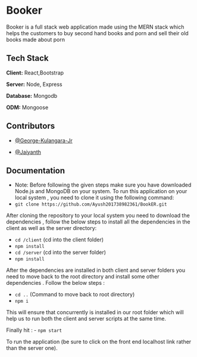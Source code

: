 # Booker

Booker is a full stack web application made using the MERN stack which helps the customers to buy second hand books and porn and sell their old books made about porn
## Tech Stack

**Client:** React,Bootstrap

**Server:** Node, Express

**Database:** Mongodb

**ODM:** Mongoose


## Contributors

- [@George-Kulangara-Jr](https://github.com/George-Kulangara-Jr)

- [@Jaiyanth](https://github.com/Jaiyanth0)


## Documentation

- Note: Before following the given steps make sure you have downloaded Node.js and MongoDB on your system.
To run this application on your local system , you need to clone it using the following command:
- `git clone https://github.com/Ayush201738982361/BookER.git`

After cloning the repository to your local system you need to download the dependencies , follow the below steps to install all the dependencies in the client as well as the server directory:

- `cd /client` (cd into the client folder)
- `npm install`
- `cd /server` (cd into the server folder)
- `npm install`

After the dependencies are installed in both client and server folders you need to move back to the root directory and install some other dependencies . Follow the below steps :

- `cd ..` (Command to move back to root directory)
- `npm i`

This will ensure that concurrently is installed in our root folder which will help us to run both the client and server scripts at the same time.

Finally hit : - `npm start`

To run the application (be sure to click on the front end localhost link rather than the server one).
